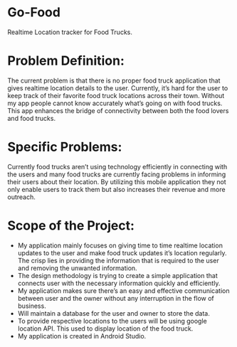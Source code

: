 # Go-Food
Realtime Location tracker for Food Trucks.

# Problem Definition: 
The current problem is that there is no proper food truck application that gives realtime location details to the user. Currently, it’s hard for the user to keep track of their favorite food truck locations across their town. Without my app people cannot know accurately what’s going on with food trucks. This app enhances the bridge of connectivity between both the food lovers and food trucks.

# Specific Problems: 
Currently food trucks aren’t using technology efficiently in connecting with the users and many food trucks are currently facing problems in informing their users about their location. By utilizing this mobile application they not only enable users to track them but also increases their revenue and more outreach.

# Scope of the Project: 
* My application mainly focuses on giving time to time realtime location updates to the user and make food truck updates it’s location regularly. The crisp lies in providing the information that is required to the user and removing the unwanted information.
* The design methodology is trying to create a simple application that connects user with the necessary information quickly and efficiently.
* My application makes sure there’s an easy and effective communication between user and the owner without any interruption in the flow of business.
* Will maintain a database for the user and owner to store the data.
* To provide respective locations to the users will be using google location API. This used to display location of the food truck.
* My application is created in Android Studio.
